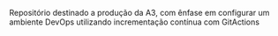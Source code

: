 Repositório destinado a produção da A3, com ênfase em configurar um ambiente DevOps utilizando incrementação contínua com GitActions